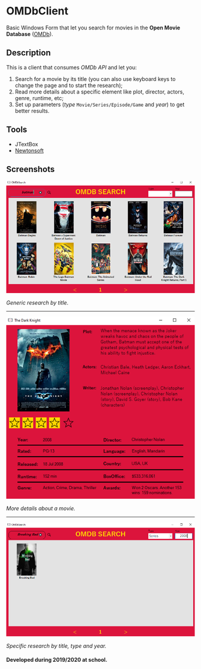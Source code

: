 # OMDbClient
Basic Windows Form that let you search for movies in the **Open Movie Database** ([OMDb](https://www.omdbapi.com/)).

## Description
This is a client that consumes *OMDb API* and let you:
1. Search for a movie by its title (you can also use keyboard keys to change the page and to start the research);
1. Read more details about a specific element like plot, director, actors, genre, runtime, etc;
1. Set up parameters (*type* `Movie/Series/Episode/Game` and *year*) to get better results.

## Tools
* JTextBox
* [Newtonsoft](https://www.newtonsoft.com/json)

## Screenshots

![Generic research](Screenshots/Home.PNG)

*Generic research by title.*

---

![Details movie](Screenshots/Film.PNG)

*More details about a movie.*

---

![Specific movie](Screenshots/Param.PNG)

*Specific research by title, type and year.*

#### Developed during 2019/2020 at school.
